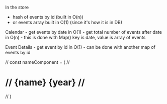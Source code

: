 In the store
 - hash of events by id (built in O(n))
 - or events array built in O(1) (since it's how it is in DB)


Calendar 
    - get events by date in O(1)
    - get total number of events after date in O(n)
        - this is done with Map() key is date, value is array of events

Event Details
    - get event by id in O(1)
      - can be done with another map of events by id


// const nameComponent = (
    //   <h1 className="title">
    //     {name} <span>{year}</span>
    //   </h1>
    // )